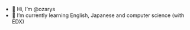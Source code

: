 - 👋 Hi, I’m @ozarys
- 🌱 I’m currently learning English, Japanese and computer science (with EDX)
<!---
ozarys/ozarys is a ✨ special ✨ repository because its `README.md` (this file) appears on your GitHub profile.
You can click the Preview link to take a look at your changes.
--->
